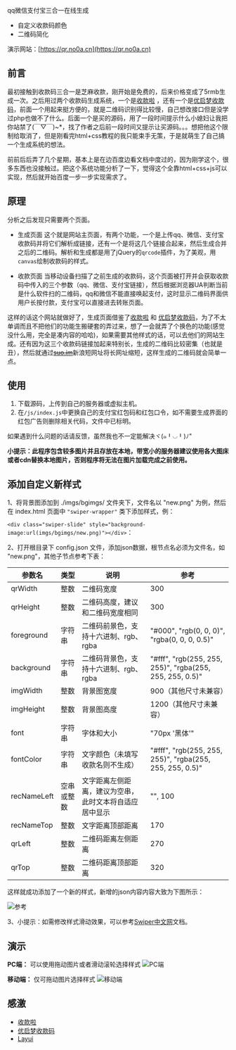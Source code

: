 ﻿﻿﻿﻿﻿﻿qq微信支付宝三合一在线生成 - 自定义收款码颜色 - 二维码简化演示网站：[https://qr.no0a.cn](https://qr.no0a.cn)## 前言最初接触到收款码三合一是芝麻收款，刚开始是免费的，后来价格变成了5rmb生成一次。之后用过两个收款码生成系统，一个是[收款啦](https://qr.52ecy.cn/) ，还有一个是[优启梦收款码](https://qrpay.uomg.com/)，前面一个用起来挺方便的，就是二维码识别得比较慢，自己想改接口但是没学过php也做不了什么。后面一个是买的源码，用了一段时间提示什么小媳妇让我把你站禁了(￣▽￣)~*，找了作者之后前一段时间又提示让买源码。。。想把他这个限制给取消了，但是刚看完html+css教程的我只能束手无策，于是就萌生了自己搞一个生成系统的想法。前前后后弄了几个星期，基本上是在边百度边看文档中度过的，因为刚学这个，很多东西也没接触过。把这个系统功能分析了一下，觉得这个全靠html+css+js可以实现，然后就开始百度一步一步实现需求了。## 原理分析之后发现只需要两个页面。 - 生成页面 这个就是网站主页面，有两个功能，一个是上传qq、微信、支付宝收款码并将它们解析成链接，还有一个是将这几个链接合起来，然后生成合并之后的二维码。解析和生成都是用了jQuery的`qrcode`插件，为了美观，用`canvas`绘制收款码的样式。 - 收款页面 当移动设备扫描了之前生成的收款码，这个页面被打开并会获取收款码中传入的三个参数（qq、微信、支付宝链接），然后根据浏览器UA判断当前是什么软件扫的二维码，qq和微信不能直接唤起支付，这时显示二维码界面供用户长按付款，支付宝可以直接进去转账页面。这样的话这个网站就做好了，生成页面借鉴了[收款啦](https://qr.52ecy.cn/) 和 [优启梦收款码](https://qrpay.uomg.com/)，为了不太单调而且不把他们的功能生搬硬套的弄过来，想了一会就弄了个换色的功能(感觉没什么用，完全是凑内容的哈哈)，如果需要其他样式的话，可以去他们的网站生成。还有因为这三个收款码链接加起来特别长，生成的二维码比较密集（也就是丑），然后就通过[~~suo.im~~](http://suo.im/)新浪短网址将长网址缩短，这样生成的二维码就会简单一点。## 使用 1. 下载源码，上传到自己的服务器或虚拟主机。 2. 在`/js/index.js`中更换自己的支付宝红包码和红包口令，如不需要生成界面的红包广告则删除相关代码，文件中已标明。  如果遇到什么问题的话请反馈，虽然我也不一定能解决ヾ(๑╹◡╹)ﾉ" **小提示：此程序包含较多图片并且存放在本地，带宽小的服务器建议使用各大图床或者cdn替换本地图片，否则程序将无法在图片加载完成之前使用。**## 添加自定义新样式1、将背景图添加到 ./imgs/bgimgs/ 文件夹下，文件名以 "new.png" 为例，然后在 index.html 页面中 `"swiper-wrapper"` 类下添加样式，例：`<div class="swiper-slide" style="background-image:url(imgs/bgimgs/new.png)"></div>`：2、打开根目录下 config.json 文件，添加json数据，根节点名必须为文件名，如 "new.png"，其他子节点参考下表：| 参数名 | 类型 | 说明 | 参考 || ------ | ------ | ------ | ------ || qrWidth | 整数 | 二维码宽度 | 300| qrHeight | 整数 | 二维码高度，建议和二维码宽度相同 | 300| foreground | 字符串 | 二维码前景色，支持十六进制、rgb、rgba | "#000", "rgb(0, 0, 0)", "rgba(0, 0, 0, 0.5)"| background | 字符串 | 二维码背景色，支持十六进制、rgb、rgba |  "#fff", "rgb(255, 255, 255)", "rgba(255, 255, 255, 0.5)"| imgWidth | 整数 | 背景图宽度 | 900（其他尺寸未兼容）| imgHeight | 整数 | 背景图高度 | 1200（其他尺寸未兼容）| font | 字符串 | 字体和大小 | "70px '黑体'"| fontColor | 字符串 | 文字颜色（未填写收款名则不生成） |  "#fff", "rgb(255, 255, 255)", "rgba(255, 255, 255, 0.5)"| recNameLeft | 空串或整数 | 文字距离左侧距离，建议为空串，此时文本将自适应居中显示 | "", 100| recNameTop | 整数 | 文字距离顶部距离 | 170| qrLeft | 整数 | 二维码距离左侧距离 | 270| qrTop | 整数 | 二维码距离顶部距离 | 320这样就成功添加了一个新的样式，新增的json内容内容大致为下图所示：![参考](https://imgs.bwmelon.com/20190703230133.png)3、小提示：如需修改样式滑动效果，可以参考[Swiper中文网](https://www.swiper.com.cn/api/index.html)文档。## 演示**PC端：**可以使用拖动图片或者滑动滚轮选择样式![PC端](https://imgs.bwmelon.com/20190703222357.gif)**移动端：**仅可拖动图片选择样式![移动端](https://imgs.bwmelon.com/20190703222427.gif)## 感激* [收款啦](https://qr.52ecy.cn/) * [优启梦收款码](https://qrpay.uomg.com/)* [Layui](https://www.layui.com/)